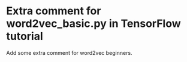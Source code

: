 # Extra comment for word2vec_basic.py in TensorFlow tutorial
Add some extra comment for word2vec beginners.


